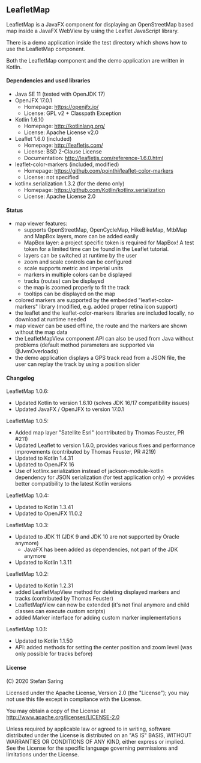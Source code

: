 ## LeafletMap

LeafletMap is a JavaFX component for displaying an OpenStreetMap based map
inside a JavaFX WebView by using the Leaflet JavaScript library.

There is a demo application inside the test directory which shows how to
use the LeafletMap component.

Both the LeafletMap component and the demo application are written in Kotlin.


#### Dependencies and used libraries

* Java SE 11 (tested with OpenJDK 17)
* OpenJFX 17.0.1
    * Homepage: https://openjfx.io/
    * License: GPL v2 + Classpath Exception
* Kotlin 1.6.10
    * Homepage: http://kotlinlang.org/
    * License: Apache License v2.0
* Leaflet 1.6.0 (included)
    * Homepage: http://leafletjs.com/
    * License: BSD 2-Clause License
    * Documentation: http://leafletjs.com/reference-1.6.0.html
* leaflet-color-markers (included, modified)
    * Homepage: https://github.com/pointhi/leaflet-color-markers
    * License: not specified
* kotlinx.serialization 1.3.2 (for the demo only)
    * Homepage: https://github.com/Kotlin/kotlinx.serialization
    * License: Apache License 2.0


#### Status

* map viewer features:
    * supports OpenStreetMap, OpenCycleMap, HikeBikeMap, MtbMap and MapBox 
      layers, more can be added easily 
    * MapBox layer: a project specific token is required for MapBox! A test
      token for a limited time can be found in the Leaflet tutorial.
    * layers can be switched at runtime by the user
    * zoom and scale controls can be configured
    * scale supports metric and imperial units
    * markers in multiple colors can be displayed
    * tracks (routes) can be displayed
    * the map is zoomed properly to fit the track
    * tooltips can be displayed on the map
* colored markers are supported by the embedded "leaflet-color-markers" library
  (modified, e.g. added proper retina icon support)
* the leaflet and the leaflet-color-markers libraries are included locally, no
  download at runtime needed
* map viewer can be used offline, the route and the markers are shown without
  the map data
* the LeafletMapView component API can also be used from Java without problems
  (default method parameters are supported via @JvmOverloads)
* the demo application displays a GPS track read from a JSON file, the user can
  replay the track by using a position slider


#### Changelog

LeafletMap 1.0.6:
* Updated Kotlin to version 1.6.10 (solves JDK 16/17 compatibility issues)
* Updated JavaFX / OpenJFX to version 17.0.1

LeafletMap 1.0.5:
* Added map layer "Satellite Esri" (contributed by Thomas Feuster, PR #211)
* Updated Leaflet to version 1.6.0, provides various fixes and performance
  improvements (contributed by Thomas Feuster, PR #219)
* Updated to Kotlin 1.4.31
* Updated to OpenJFX 16
* Use of kotlinx.serialization instead of jackson-module-kotlin dependency for
  JSON serialization (for test application only)
  -> provides better compatibility to the latest Kotlin versions 

LeafletMap 1.0.4:

* Updated to Kotlin 1.3.41
* Updated to OpenJFX 11.0.2

LeafletMap 1.0.3:

* Updated to JDK 11 (JDK 9 and JDK 10 are not supported by Oracle anymore)
  * JavaFX has been added as dependencies, not part of the JDK anymore
* Updated to Kotlin 1.3.11

LeafletMap 1.0.2:

* Updated to Kotlin 1.2.31
* added LeafletMapView method for deleting displayed markers and tracks 
  (contributed by Thomas Feuster)
* LeafletMapView can now be extended (it's not final anymore and child classes
  can execute custom scripts)
* added Marker interface for adding custom marker implementations

LeafletMap 1.0.1:

* Updated to Kotlin 1.1.50
* API: added methods for setting the center position and zoom level
  (was only possible for tracks before)


#### License

(C) 2020 Stefan Saring

Licensed under the Apache License, Version 2.0 (the "License");
you may not use this file except in compliance with the License.

You may obtain a copy of the License at
http://www.apache.org/licenses/LICENSE-2.0

Unless required by applicable law or agreed to in writing, software
distributed under the License is distributed on an "AS IS" BASIS,
WITHOUT WARRANTIES OR CONDITIONS OF ANY KIND, either express or implied.
See the License for the specific language governing permissions and
limitations under the License.

